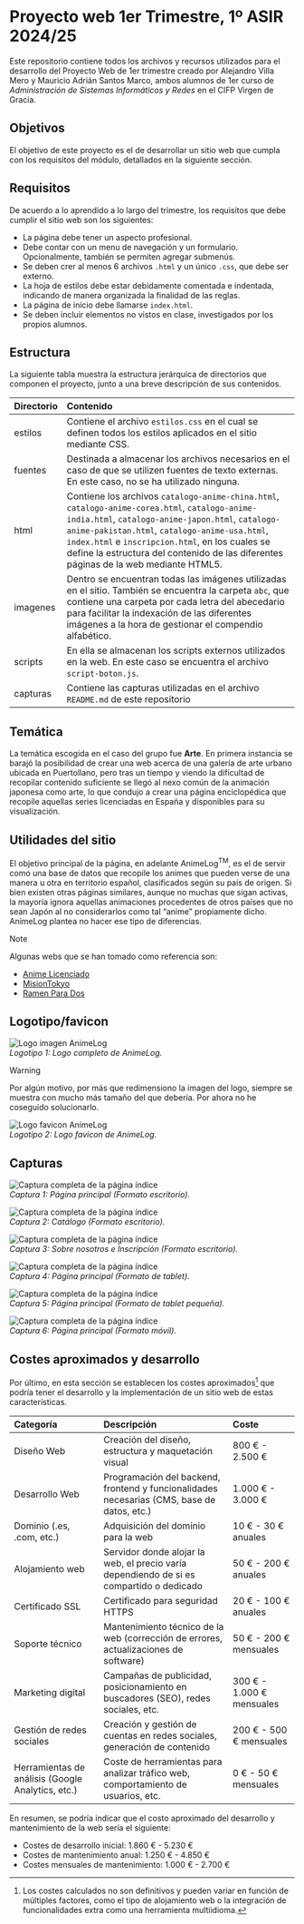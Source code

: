 # Proyecto web 1er Trimestre, 1º ASIR 2024/25

Este repositorio contiene todos los archivos y recursos utilizados para el desarrollo del Proyecto Web de 1er trimestre creado por Alejandro Villa Mero y Mauricio Adrián Santos Marco, ambos alumnos de 1er curso de _Administración de Sistemas Informáticos y Redes_ en el CIFP Virgen de Gracia.

## Objetivos

El objetivo de este proyecto es el de desarrollar un sitio web que cumpla con los requisitos del módulo, detallados en la siguiente sección.

## Requisitos

De acuerdo a lo aprendido a lo largo del trimestre, los requisitos que debe cumplir el sitio web son los siguientes:

* La página debe tener un aspecto profesional.
* Debe contar con un menu de navegación y un formulario. Opcionalmente, también se permiten agregar submenús. 
* Se deben crer al menos 6 archivos `.html` y un único `.css`, que debe ser externo.
* La hoja de estilos debe estar debidamente comentada e indentada, indicando de manera organizada la finalidad de las reglas.
* La página de inicio debe llamarse `index.html`.
* Se deben incluir elementos no vistos en clase, investigados por los propios alumnos.

## Estructura

La siguiente tabla muestra la estructura jerárquica de directorios que componen el proyecto, junto a una breve descripción de sus contenidos.

| Directorio | Contenido |
|:-----------|:----------|
| estilos | Contiene el archivo `estilos.css` en el cual se definen todos los estilos aplicados en el sitio mediante CSS. |
| fuentes | Destinada a almacenar los archivos necesarios en el caso de que se utilizen fuentes de texto externas. En este caso, no se ha utilizado ninguna. |
| html | Contiene los archivos `catalogo-anime-china.html`, `catalogo-anime-corea.html`, `catalogo-anime-india.html`, `catalogo-anime-japon.html`, `catalogo-anime-pakistan.html`, `catalogo-anime-usa.html`, `index.html` e `inscripcion.html`, en los cuales se define la estructura del contenido de las diferentes páginas de la web mediante HTML5. |
| imagenes | Dentro se encuentran todas las imágenes utilizadas en el sitio. También se encuentra la carpeta `abc`, que contiene una carpeta por cada letra del abecedario para facilitar la indexación de las diferentes imágenes a la hora de gestionar el compendio alfabético. |
| scripts | En ella se almacenan los scripts externos utilizados en la web. En este caso se encuentra el archivo `script-boton.js`.
| capturas | Contiene las capturas utilizadas en el archivo `README.md` de este repositorio |

## Temática

La temática escogida en el caso del grupo fue **Arte**. En primera instancia se barajó la posibilidad de crear una web acerca de una galería de arte urbano ubicada en Puertollano, pero tras un tiempo y viendo la dificultad de recopilar contenido suficiente se llegó al nexo común de la animación japonesa como arte, lo que condujo a crear una página enciclopédica que recopile aquellas series licenciadas en España y disponibles para su visualización.

## Utilidades del sitio

El objetivo principal de la página, en adelante AnimeLog<sup>TM</sup>, es el de servir como una base de datos que recopile los animes que pueden verse de una manera u otra en territorio español, clasificados según su país de origen. Si bien existen otras páginas similares, aunque no muchas que sigan activas, la mayoría ignora aquellas animaciones procedentes de otros países que no sean Japón al no considerarlos como tal “anime” propiamente dicho. AnimeLog plantea no hacer ese tipo de diferencias.

>[!NOTE]
>Algunas webs que se han tomado como referencia son:  
>* [Anime Licenciado](https://www.animelicenciado.es/)
>* [MisionTokyo](http://misiontokyo.com/)
>* [Ramen Para Dos](https://ramenparados.com/)

## Logotipo/favicon

![Logo imagen AnimeLog](imagenes/logotipo-transparente-blanco.png)  
_Logotipo 1: Logo completo de AnimeLog._

>[!WARNING]
>Por algún motivo, por más que redimensiono la imagen del logo, siempre se muestra con mucho más tamaño del que debería. Por ahora no he coseguido solucionarlo.

![Logo favicon AnimeLog](imagenes/favicon-animelog.png)  
_Logotipo 2: Logo favicon de AnimeLog._

## Capturas

![Captura completa de la página índice](capturas/captura-indice.png)  
_Captura 1: Página principal (Formato escritorio)._

![Captura completa de la página índice](capturas/captura-catalogo.png)  
_Captura 2: Catálogo (Formato escritorio)._

![Captura completa de la página índice](capturas/captura-nosotros-inscripcion.png)  
_Captura 3: Sobre nosotros e Inscripción (Formato escritorio)._

![Captura completa de la página índice](capturas/captura-indice-tablet.png)  
_Captura 4: Página principal (Formato de tablet)._

![Captura completa de la página índice](capturas/captura-indice-tablet-pequena.png)  
_Captura 5: Página principal (Formato de tablet pequeña)._

![Captura completa de la página índice](capturas/captura-indice-movil.png)  
_Captura 6: Página principal (Formato móvil)._

## Costes aproximados y desarrollo

Por último, en esta sección se establecen los costes aproximados[^1] que podría tener el desarrollo y la implementación de un sitio web de estas características.

| Categoría | Descripción | Coste |
|:----------|:------------|:------|
| Diseño Web | Creación del diseño, estructura y maquetación visual | 800 € - 2.500 € |
| Desarrollo Web | Programación del backend, frontend y funcionalidades necesarias (CMS, base de datos, etc.) | 1.000 € - 3.000 € |
| Dominio (.es, .com, etc.) |	Adquisición del dominio para la web |	10 € - 30 € anuales |
| Alojamiento web	| Servidor donde alojar la web, el precio varía dependiendo de si es compartido o dedicado | 50 € - 200 € anuales |
| Certificado SSL	| Certificado para seguridad HTTPS | 20 € - 100 € anuales |
| Soporte técnico	| Mantenimiento técnico de la web (corrección de errores, actualizaciones de software) | 50 € - 200 € mensuales |
| Marketing digital	| Campañas de publicidad, posicionamiento en buscadores (SEO), redes sociales, etc. |	300 € - 1.000 € mensuales |
| Gestión de redes sociales	| Creación y gestión de cuentas en redes sociales, generación de contenido | 200 € - 500 € mensuales |
| Herramientas de análisis (Google Analytics, etc.)	| Coste de herramientas para analizar tráfico web, comportamiento de usuarios, etc.	| 0 € - 50 € mensuales |

En resumen, se podría indicar que el costo aproximado del desarrollo y mantenimiento de la web sería el siguiente:
* Costes de desarrollo inicial: 1.860 € - 5.230 €
* Costes de mantenimiento anual: 1.250 € - 4.850 €
* Costes mensuales de mantenimiento: 1.000 € - 2.700 €

[^1]: Los costes calculados no son definitivos y pueden variar en función de múltiples factores, como el tipo de alojamiento web o la integración de funcionalidades extra como una herramienta multiidioma.
